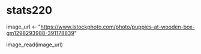 # stats220

image_url <- "https://www.istockphoto.com/photo/puppies-at-wooden-box-gm1298293988-391178839"
  
image_read(image_url)

